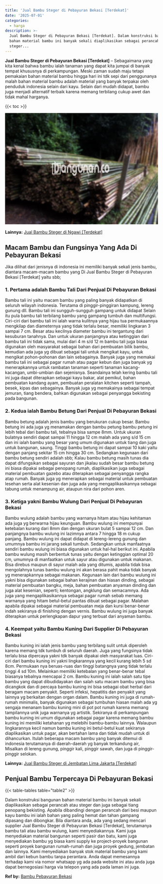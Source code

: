 ```yaml
---
title: 'Jual Bambu Steger di Pebayuran Bekasi [Terdekat]'
date: '2025-07-01'
categories:
  - harga
description: >-
  Jual Bambu Steger di Pebayuran Bekasi [Terdekat]. Dalam konstruksi bangunan
  bahan material bambu ini banyak sekali diaplikasikan sebagai perancah atau
  steger...
---
```


**Jual Bambu Steger di Pebayuran Bekasi \[Terdekat\]** – Sebagaimana yang kita kenal bahwa bambu ialah tanaman yang dapat kita jumpai di banyak tempat khususnya di perkampungan. Meski zaman sudah maju tetapi pemakaian bahan material bambu hingga hari ini tdk sepi dari penggunanya malah bahan material bambu adalah material yang banyak terpakai oleh penduduk indonesia selain dari kayu. Selain dari mudah didapat, bambu juga menjadi alternatif terbaik karena memang terbilang cukup awet dan tidak mahal harganya.

{{< toc >}}

![Jual Bambu Steger di Pebayuran Bekasi [Terdekat]](/images/jual-bambu-tali-16.png)

**Lainnya:** [Jual Bambu Steger di Ngawi \[Terdekat\]](https://bambu.bangunan.co/jual-bambu-steger-di-ngawi-terdekat/)

## Macam Bambu dan Fungsinya Yang Ada Di Pebayuran Bekasi

Jika dilihat dari jenisnya di indonesia ini memiliki banyak sekali jenis bambu, diantara macam-macam bambu yang Di Jual Bambu Steger di Pebayuran Bekasi \[Terdekat\] yaitu sbb;

### 1\. Pertama adalah Bambu Tali Dari Penjual Di Pebayuran Bekasi

Bambu tali ini yaitu macam bambu yang paling banyak didapatkan di seluruh wilayah indonesia. Terutama di pinggir-pinggiran kampung, lereng gunung dll. Bambu tali ini sungguh-sungguh gampang untuk didapat Selain itu pula bambu tali terbilang bambu yang gampang tumbuh dan multifungsi. Ciri-ciri dari bambu tali ini ialah warna kulitnya yang hijau tua permukaannya mengkilap dan diameternya yang tidak terlalu besar, memiliki lingkaran 3 sampai 7 cm. Besar atau kecilnya diameter bambu ini tergantung dari kesuburan tanahnya. Dan untuk ukuran panjangnya atau ketinggian dari bambu tali ini tidak sama, mulai dari 4 m s/d 12 m bambu tali juga biasa digunakan oleh masyarakat sebagai bahan dari pembuatan bilik bambu, kemudian ada juga yg dibuat sebagai tali untuk mengikat kayu, untuk mengikat pohon-pohonan dan lain sebagainya. Banyak juga yang memakai bambu tali ini sebagai pagar rumah atau pagar kebun dan juga banyak yg menerapkannya untuk rambatan tanaman seperti tanaman kacang-kacangan, umbi-umbian dan sejenisnya. Seandainya telah kering bambu tali ini juga dapat diterapkan sebagai kayu bakar, alat pemikul, bahan pembuatan kandang ayam, pembuatan peralatan kitchen seperti tampah, besek, kipas dan sebagainya. Banyak juga yg memakainya sebagai tempat jemuran, tiang bendera, bahkan digunakan sebagai penyangga bekisting pada bangunan.

### 2\. Kedua ialah Bambu Betung Dari Penjual Di Pebayuran Bekasi

Bambu betung adalah jenis bambu yang berukuran cukup besar. Bambu betung ini ada juga yg menamakan dengan bambu petung bambu petung ini lebih tebal dari bambu tali, tebalnya bisa sampe 8mm. Untuk ukuran bulatnya sendiri dapat sampai 11 hingga 12 cm malah ada yang s/d 15 cm dan ini ialah bambu yang besar yang umum digunakan untuk tiang dan juga untuk bangunan, saung. Tinggi bambu betung ini dapat sampai 10 kaki yaitu dengan panjang sekitar 15 cm hingga 30 cm. Sedangkan kegunaan dari bambu betung sendiri adalah sbb; Kalau bambu betung masih tunas dia dapat difungsikan sebagai sayuran dan jikalau sudah besar bambu betung ini biasa dipakai sebagai penopang rumah, diaplikasikan juga sebagai material pembuatan gazebo atau diterapkan sebagai penyangga rangka atap rumah. Banyak juga yg menerapkan sebagai material untuk pembuatan lesehan serta alat kesenian dan juga ada yang mengaplikasikannya sebagai tabung untuk menampung air, ataupun nira dari pohon aren.

### 3\. Ketiga yakni Bambu Wulung Dari Penjual Di Pebayuran Bekasi

Bambu wulung adalah bambu yang warnanya hitam atau hijau kehitaman ada juga yg berwarna hijau keunguan. Bambu wulung ini mempunyai ketebalan kurang dari 8mm dan dengan ukuran bulat 5 sampai 12 cm. Dan panjangnya bambu wulung ini lazimnya antara 7 hingga 18 m cukup panjang. Bambu wulung ini dapat didapat di lereng-lereng gunung dan umumnya bambu ini jarang sekali tumbuh. Sedangkan untuk manfaatnya sendiri bambu wulung ini biasa digunakan untuk hal-hal berikut ini. Apabila bambu wulung masih berbentuk tunas yaitu dengan ketinggian optimal 20 cm, umumnya di manfaatkan untuk sayur atau digunakan untuk makanan. Bisa direbus maupun di sayur malah ada yang ditumis, apabila tidak bisa mengolahnya tunas bambu wulung ini akan berasa pahit maka tidak banyak yg menerapkannya sebagai makanan. Kegunaan lain dari bambu wulung ini yakni bisa digunakan sebagai bahan kerajinan dan hiasan dinding, sebagai material pembuatan bangku, meja, bahan pembuatan anyaman dinding dan juga alat kesenian, seperti; kentongan, angklung dan semacamnya. Ada juga yang mengaplikasikannya sebagai pagar rumah sebab memang warnanya yang hitam betul-betul pantas dibuat sebagai pagar. Malahan apabila dipakai sebagai material pembuatan meja dan kursi benar-benar indah sekiranya di finishing dengan vernis. Bambu wulung ini juga banyak diterapkan untuk perlengkapan dapur yang terbuat dari anyaman bambu.

### 4\. Keempat yaitu Bambu Kuning Dari Supplier Di Pebayuran Bekasi

Bambu kuning ini ialah jenis bambu yang terbilang sulit untuk diperoleh karena memang tdk tumbuh di seluruh daerah. Juga yang fungsinya tidak terlalu bisa dipercaya yakni tdk banyak dipakai oleh masyarakat luas. Ciri-ciri dari bambu kuning ini yakni lingkarannya yang kecil kurang lebih 5 sd 8cm. Permukaan nya beruas-ruas dan tinggi batangnya yang tidak terlalu tinggi 4 sd 10m. Melainkan memiliki ketebalan yang benar-benar tebal biasanya tebalnya mencapai 2 cm. Bambu kuning ini ialah salah satu tipe bambu yang dapat dibudidayakan dan salah satu macam bambu yang bisa dicangkok dan di percaya bambu kuning ini bisa sebagai obat herbal dari beragam macam penyakit. Seperti infeksi, hepatitis dan penyakit yang lainnya yg berkaitan dengan organ dalam. Bambu kuning ini juga di rumah-rumah minimalis, banyak digunakan sebagai tumbuhan hiasan malah ada yg sengaja menanam bambu kuning mini di pot pot rumah karena memang tampilannya unik juga warnanya yg artistik. Sekiranya di perkampungan bambu kuning ini umum digunakan sebagai pagar karena memang bambu kuning ini memiliki ketahanan yg melebihi bambu-bambu lainnya. Walaupun lingkarannya kecil namun bambu kuning ini betul-betul kuat sekiranya diaplikasikan untuk pagar, akan bertahan lama dan tidak mudah untuk di dihancurkan. Itulah beberapa macam bambu yang banyak ditemui di indonesia terutamanya di daerah-daerah yg banyak terkandung air, Misalkan di lereng gunung, pinggir kali, pinggir sawah, dan juga di pinggir-pinggir selokan.

**Lainnya:** [Jual Bambu Steger di Jembatan Lima Jakarta \[Terdekat\]](https://bambu.bangunan.co/jual-bambu-steger-di-jembatan-lima-jakarta-terdekat/)

## Penjual Bambu Terpercaya Di Pebayuran Bekasi

{{< table-tables table="table2" >}}

Dalam konstruksi bangunan bahan material bambu ini banyak sekali diaplikasikan sebagai perancah atau steger dan juga sebagai tiang penopang bekisting. Apabila dibandingi dengan perancah dari besi maupun kayu bambu ini ialah bahan yang paling hemat dan tahan gampang dipasang dan dibongkar. Bila diantara anda, ada yang sedang mencari supplier Jual Bambu Steger di Pebayuran Bekasi \[Terdekat\], terutamanya bambu tali atau bambu wulung, kami menyediakannya. Kami juga menyediakan material bangunan seperti pasir dan batu, kami juga menyediakan bambu yg biasa kami supply ke project-proyek bangunan seperti proyek bangunan rumah-rumah dan juga proyek gedung, jembatan dan lainnya. Kami menyediakan banyak stok material bambu yang kami ambil dari kebun bambu tanpa perantara. Anda dapat memesannya terhadap kami via nomor whatsapp yg ada pada website ini atau anda juga dapat bernegosiasi harga via telepon yang ada pada laman ini juga.

**Ref by:** [Bambu Pebayuran Bekasi](https://id.wikipedia.org/wiki/Bambu)
